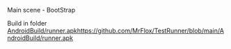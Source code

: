 ﻿Main scene - BootStrap

Build in folder [AndroidBuild/runner.apk](https://github.com/MrFlox/TestRunner/blob/main/AndroidBuild/runner.apk)https://github.com/MrFlox/TestRunner/blob/main/AndroidBuild/runner.apk
